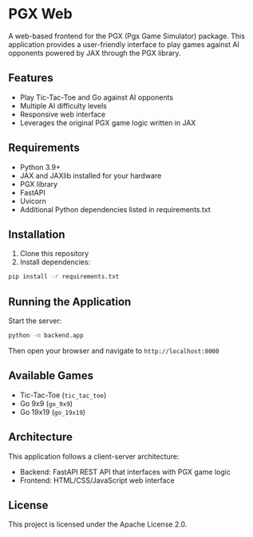 # PGX Web

A web-based frontend for the PGX (Pgx Game Simulator) package. This application provides a user-friendly interface to play games against AI opponents powered by JAX through the PGX library.

## Features

- Play Tic-Tac-Toe and Go against AI opponents
- Multiple AI difficulty levels
- Responsive web interface
- Leverages the original PGX game logic written in JAX

## Requirements

- Python 3.9+
- JAX and JAXlib installed for your hardware
- PGX library
- FastAPI
- Uvicorn
- Additional Python dependencies listed in requirements.txt

## Installation

1. Clone this repository
2. Install dependencies:
```bash
pip install -r requirements.txt
```

## Running the Application

Start the server:
```bash
python -m backend.app
```

Then open your browser and navigate to `http://localhost:8000`

## Available Games

- Tic-Tac-Toe (`tic_tac_toe`)
- Go 9x9 (`go_9x9`)
- Go 19x19 (`go_19x19`)

## Architecture

This application follows a client-server architecture:

- Backend: FastAPI REST API that interfaces with PGX game logic
- Frontend: HTML/CSS/JavaScript web interface

## License

This project is licensed under the Apache License 2.0.
